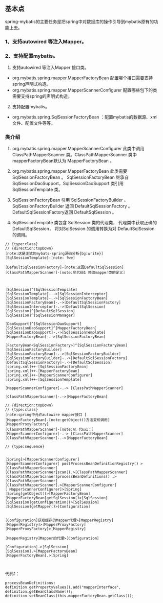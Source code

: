
##  基本点

spring-mybatis的主要任务是把spring中对数据库的操作引导到mybatis原有的功能上去。

### 1、支持autowired 等注入Mapper。

### 2、支持配置mybatis。

1. 支持autowired 等注入Mapper 接口类。

* org.mybatis.spring.mapper.MapperFactoryBean 配置哪个接口需要支持spring声明式构造。
* org.mybatis.spring.mapper.MapperScannerConfigurer 配置哪些包下的类需要支持spring的声明式构造。

2. 支持配置mybatis。

* org.mybatis.spring.SqlSessionFactoryBean ：配置mybatis的数据源、xml文件、配置文件等等。

### 类介绍

1. org.mybatis.spring.mapper.MapperScannerConfigurer 此类中调用 ClassPathMapperScanner 类。ClassPathMapperScanner 类中 mapperFactoryBean默认为 MapperFactoryBean 。

2. org.mybatis.spring.mapper.MapperFactoryBean 此类需要 SqlSessionFactoryBean 。 SqlSessionFactoryBean 继承自SqlSessionDaoSupport，SqlSessionDaoSupport 类引用 SqlSessionTemplate 类。

3. SqlSessionFactoryBean 引用 SqlSessionFactoryBuilder 。SqlSessionFactoryBuilder 返回 DefaultSqlSessionFactory 。DefaultSqlSessionFactory返回 DefaultSqlSession 。

4. SqlSessionTemplate 类包含 SqlSession 类的代理类， 代理类中获取正确的DefaultSqlSession，  将对SqlSession 的调用转换为对 DefaultSqlSession 的调用。
 



 ```yuml
 // {type:class}
// {direction:topDown}
[note:这是正式的mybats-spring源码分析{bg:write}]
 [SqlSessionTemplate]-[note: fwe]
 
 [DefaultSqlSessionFactory]-[note:返回DefaultSqlSession]
[ClassPathMapperScanner]-[note:见代码1 修改mapper类的定义]



 [SqlSession]^[SqlSessionTemplate]
 [SqlSessionTemplate]-.->[SqlSessionInterceptor]
 [SqlSessionTemplate]-.->[SqlSessionFactoryBean]
[SqlSessionFactoryBean]-.->[DefaultSqlSessionFactory]
[SqlSessionInterceptor]-.->[DefaultSqlSession]
 [SqlSession]^[DefaultSqlSession]
 [SqlSession]^[SqlSessionManager]

 [DaoSupport]^[SqlSessionDaoSupport]
 [SqlSessionDaoSupport]^[MapperFactoryBean]
 [SqlSessionDaoSupport]-.->[SqlSessionTemplate]
[MapperFactoryBean]-.->[SqlSessionFactoryBean]

 [FactoryBean<SqlSessionFactory>]^[SqlSessionFactoryBean]
 [SqlSessionFactoryBuilder]
 [SqlSessionFactoryBean]-.->[SqlSessionFactoryBuilder]
 [SqlSessionFactoryBuilder]-.->[DefaultSqlSessionFactory]
 [DefaultSqlSessionFactory]-.->[DefaultSqlSession]
 [spring.xml]++-[SqlSessionFactoryBean]
[spring.xml]++-[MapperFactoryBean]
[spring.xml]++-[MapperScannerConfigurer]
[spring.xml]++-[SqlSessionTemplate]

[MapperScannerConfigurer]-.-> [ClassPathMapperScanner]

[ClassPathMapperScanner]-.->[MapperFactoryBean]
 ```


 



 ```yuml
// {direction:topDown}
// {type:class}
[note:spring中允许autowire mapper接口 ]
[MapperFactoryBean]-[note:getObject()方法变相调用]
[MapperProxyFactory]
[ClassPathMapperScanner]-[note:见 代码1：]
[MapperScannerConfigurer]-.-> [ClassPathMapperScanner]
[ClassPathMapperScanner]-.->[MapperFactoryBean]
 ```

 ```yuml
 // {type:sequence}
 

[Spring]>[MapperScannerConfigurer]
 [MapperScannerConfigurer] postProcessBeanDefinitionRegistry() >[ClassPathMapperScanner]
 [ClassPathMapperScanner]scan().>[ClassPathMapperScanner]
[ClassPathMapperScanner]processBeanDefinitions() .>[ClassPathMapperScanner]
[ClassPathMapperScanner].>[MapperScannerConfigurer]
[ MapperScannerConfigurer]>[Spring]
[Spring]getObject()>[MapperFactoryBean]
[MapperFactoryBean]getSqlSession()>[SqlSession]
[SqlSession]getConfiguration()>[SqlSession]
[SqlSession]getMapper()>[Configuration]


[Configuration]获取缓存的Mapper代理>[MapperRegistry]
[MapperRegistry]>[MapperProxyFactory]
[MapperProxyFactory]>[MapperRegistry]

[MapperRegistry]Mapper的代理>[Configuration]

[Configuration].>[SqlSession]
[SqlSession].>[MapperFactoryBean]
[MapperFactoryBean].>[Spring]



 ```



代码1：
``` 
processBeanDefinitions:
definition.getPropertyValues().add("mapperInterface", definition.getBeanClassName()); definition.setBeanClass(this.mapperFactoryBean.getClass());
```

 


